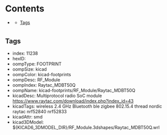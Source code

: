 



Contents
========

* [](#)
	* [Tags](#tags)

# 

## Tags

- index: 11238
- hexID: 
- oompType: FOOTPRINT
- oompSize: kicad
- oompColor: kicad-footprints
- oompDesc: RF_Module
- oompIndex: Raytac_MDBT50Q
- oompName: kicad-footprints/RF_Module/Raytac_MDBT50Q
- kicadDesc: Multiprotocol radio SoC module https://www.raytac.com/download/index.php?index_id=43
- kicadTags: wireless 2.4 GHz Bluetooth ble zigbee 802.15.4 thread nordic raytac nrf52840 nrf52833
- kicadAttr: smd
- kicad3DModel: ${KICAD6_3DMODEL_DIR}/RF_Module.3dshapes/Raytac_MDBT50Q.wrl
